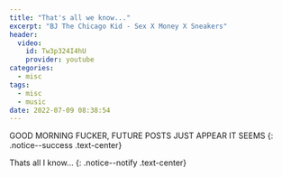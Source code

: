 ```yaml
---
title: "That's all we know..."
excerpt: "BJ The Chicago Kid - Sex X Money X Sneakers"
header:
  video:
    id: Tw3p324I4hU
    provider: youtube
categories:
  - misc
tags:
  - misc
  - music
date: 2022-07-09 08:38:54
---
```


GOOD MORNING FUCKER, FUTURE POSTS JUST APPEAR IT SEEMS
{: .notice--success .text-center}

Thats all I know...
{: .notice--notify .text-center}